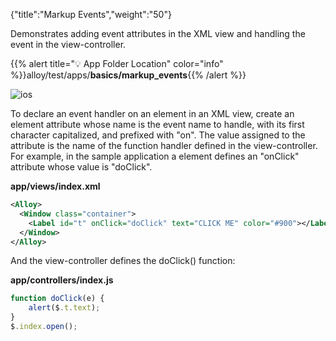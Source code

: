 {"title":"Markup Events","weight":"50"}

Demonstrates adding event attributes in the XML view and handling the event in the view-controller.

{{% alert title="💡 App Folder Location" color="info" %}}alloy/test/apps/**basics/markup\_events**{{% /alert %}}

![ios](/Images/appc/download/attachments/41845689/ios.png)

To declare an event handler on an element in an XML view, create an element attribute whose name is the event name to handle, with its first character capitalized, and prefixed with "on". The value assigned to the attribute is the name of the function handler defined in the view-controller. For example, in the sample application a <Label/> element defines an "onClick" attribute whose value is "doClick".

**app/views/index.xml**

```xml
<Alloy>
  <Window class="container">
    <Label id="t" onClick="doClick" text="CLICK ME" color="#900"></Label>
  </Window>
</Alloy>
```

And the view-controller defines the doClick() function:

**app/controllers/index.js**

```javascript
function doClick(e) {
    alert($.t.text);
}
$.index.open();
```
